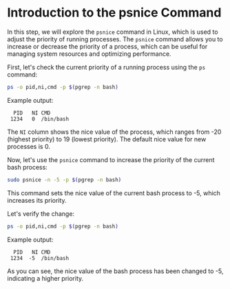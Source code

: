 # Introduction to the psnice Command

In this step, we will explore the `psnice` command in Linux, which is used to adjust the priority of running processes. The `psnice` command allows you to increase or decrease the priority of a process, which can be useful for managing system resources and optimizing performance.

First, let's check the current priority of a running process using the `ps` command:

```bash
ps -o pid,ni,cmd -p $(pgrep -n bash)
```

Example output:

```
  PID   NI CMD
 1234   0  /bin/bash
```

The `NI` column shows the nice value of the process, which ranges from -20 (highest priority) to 19 (lowest priority). The default nice value for new processes is 0.

Now, let's use the `psnice` command to increase the priority of the current bash process:

```bash
sudo psnice -n -5 -p $(pgrep -n bash)
```

This command sets the nice value of the current bash process to -5, which increases its priority.

Let's verify the change:

```bash
ps -o pid,ni,cmd -p $(pgrep -n bash)
```

Example output:

```
  PID   NI CMD
 1234  -5  /bin/bash
```

As you can see, the nice value of the bash process has been changed to -5, indicating a higher priority.
